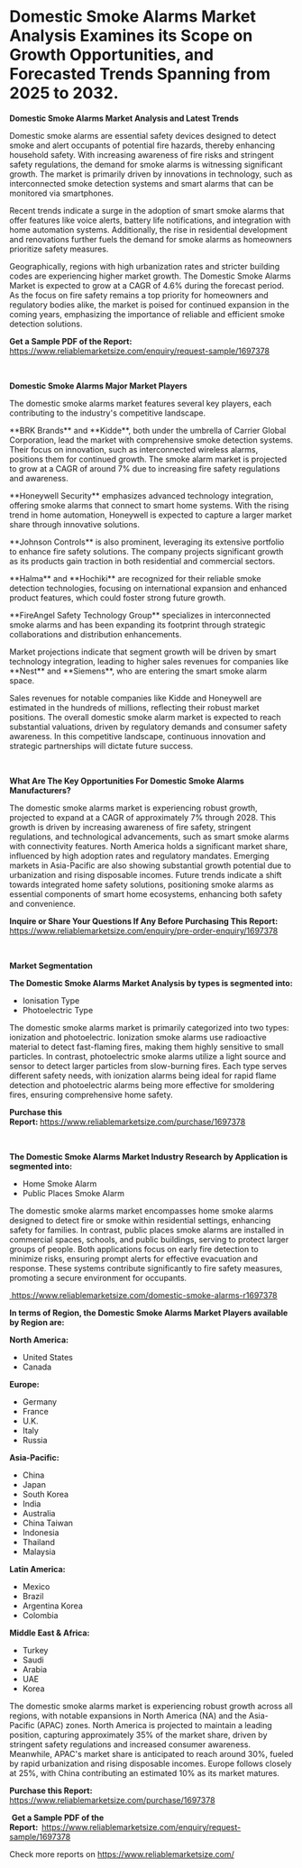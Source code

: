 <p><h1>Domestic Smoke Alarms Market Analysis Examines its Scope on Growth Opportunities, and Forecasted Trends Spanning from 2025 to 2032.</h1></p><p><strong>Domestic Smoke Alarms Market Analysis and Latest Trends</strong></p>
<p><p>Domestic smoke alarms are essential safety devices designed to detect smoke and alert occupants of potential fire hazards, thereby enhancing household safety. With increasing awareness of fire risks and stringent safety regulations, the demand for smoke alarms is witnessing significant growth. The market is primarily driven by innovations in technology, such as interconnected smoke detection systems and smart alarms that can be monitored via smartphones.</p><p>Recent trends indicate a surge in the adoption of smart smoke alarms that offer features like voice alerts, battery life notifications, and integration with home automation systems. Additionally, the rise in residential development and renovations further fuels the demand for smoke alarms as homeowners prioritize safety measures.</p><p>Geographically, regions with high urbanization rates and stricter building codes are experiencing higher market growth. The Domestic Smoke Alarms Market is expected to grow at a CAGR of 4.6% during the forecast period. As the focus on fire safety remains a top priority for homeowners and regulatory bodies alike, the market is poised for continued expansion in the coming years, emphasizing the importance of reliable and efficient smoke detection solutions.</p></p>
<p><strong>Get a Sample PDF of the Report:&nbsp;</strong> <a href="https://www.reliablemarketsize.com/enquiry/request-sample/1697378?utm_campaign=2337&utm_medium=2&utm_source=Github&utm_content=ia&utm_term=28022025&utm_id=domestic-smoke-alarms">https://www.reliablemarketsize.com/enquiry/request-sample/1697378</a></p>
<p>&nbsp;</p>
<p><strong>Domestic Smoke Alarms Major Market Players</strong></p>
<p><p>The domestic smoke alarms market features several key players, each contributing to the industry's competitive landscape. </p><p>**BRK Brands** and **Kidde**, both under the umbrella of Carrier Global Corporation, lead the market with comprehensive smoke detection systems. Their focus on innovation, such as interconnected wireless alarms, positions them for continued growth. The smoke alarm market is projected to grow at a CAGR of around 7% due to increasing fire safety regulations and awareness.</p><p>**Honeywell Security** emphasizes advanced technology integration, offering smoke alarms that connect to smart home systems. With the rising trend in home automation, Honeywell is expected to capture a larger market share through innovative solutions.</p><p>**Johnson Controls** is also prominent, leveraging its extensive portfolio to enhance fire safety solutions. The company projects significant growth as its products gain traction in both residential and commercial sectors.</p><p>**Halma** and **Hochiki** are recognized for their reliable smoke detection technologies, focusing on international expansion and enhanced product features, which could foster strong future growth.</p><p>**FireAngel Safety Technology Group** specializes in interconnected smoke alarms and has been expanding its footprint through strategic collaborations and distribution enhancements.</p><p>Market projections indicate that segment growth will be driven by smart technology integration, leading to higher sales revenues for companies like **Nest** and **Siemens**, who are entering the smart smoke alarm space. </p><p>Sales revenues for notable companies like Kidde and Honeywell are estimated in the hundreds of millions, reflecting their robust market positions. The overall domestic smoke alarm market is expected to reach substantial valuations, driven by regulatory demands and consumer safety awareness. In this competitive landscape, continuous innovation and strategic partnerships will dictate future success.</p></p>
<p>&nbsp;</p>
<p><strong>What Are The Key Opportunities For Domestic Smoke Alarms Manufacturers?</strong></p>
<p><p>The domestic smoke alarms market is experiencing robust growth, projected to expand at a CAGR of approximately 7% through 2028. This growth is driven by increasing awareness of fire safety, stringent regulations, and technological advancements, such as smart smoke alarms with connectivity features. North America holds a significant market share, influenced by high adoption rates and regulatory mandates. Emerging markets in Asia-Pacific are also showing substantial growth potential due to urbanization and rising disposable incomes. Future trends indicate a shift towards integrated home safety solutions, positioning smoke alarms as essential components of smart home ecosystems, enhancing both safety and convenience.</p></p>
<p><strong>Inquire or Share Your Questions If Any Before Purchasing This Report:</strong> <a href="https://www.reliablemarketsize.com/enquiry/pre-order-enquiry/1697378?utm_campaign=2337&utm_medium=2&utm_source=Github&utm_content=ia&utm_term=28022025&utm_id=domestic-smoke-alarms">https://www.reliablemarketsize.com/enquiry/pre-order-enquiry/1697378</a></p>
<p>&nbsp;</p>
<p><strong>Market Segmentation</strong></p>
<p><strong>The Domestic Smoke Alarms Market Analysis by types is segmented into:</strong></p>
<p><ul><li>Ionisation Type</li><li>Photoelectric Type</li></ul></p>
<p><p>The domestic smoke alarms market is primarily categorized into two types: ionization and photoelectric. Ionization smoke alarms use radioactive material to detect fast-flaming fires, making them highly sensitive to small particles. In contrast, photoelectric smoke alarms utilize a light source and sensor to detect larger particles from slow-burning fires. Each type serves different safety needs, with ionization alarms being ideal for rapid flame detection and photoelectric alarms being more effective for smoldering fires, ensuring comprehensive home safety.</p></p>
<p><strong>Purchase this Report:&nbsp;</strong><a href="https://www.reliablemarketsize.com/purchase/1697378?utm_campaign=2337&utm_medium=2&utm_source=Github&utm_content=ia&utm_term=28022025&utm_id=domestic-smoke-alarms">https://www.reliablemarketsize.com/purchase/1697378</a></p>
<p>&nbsp;</p>
<p><strong>The Domestic Smoke Alarms Market Industry Research by Application is segmented into:</strong></p>
<p><ul><li>Home Smoke Alarm</li><li>Public Places Smoke Alarm</li></ul></p>
<p><p>The domestic smoke alarms market encompasses home smoke alarms designed to detect fire or smoke within residential settings, enhancing safety for families. In contrast, public places smoke alarms are installed in commercial spaces, schools, and public buildings, serving to protect larger groups of people. Both applications focus on early fire detection to minimize risks, ensuring prompt alerts for effective evacuation and response. These systems contribute significantly to fire safety measures, promoting a secure environment for occupants.</p></p>
<p><a href="https://www.reliablemarketsize.com/domestic-smoke-alarms-r1697378?utm_campaign=2337&utm_medium=2&utm_source=Github&utm_content=ia&utm_term=28022025&utm_id=domestic-smoke-alarms">&nbsp;https://www.reliablemarketsize.com/domestic-smoke-alarms-r1697378</a></p>
<p><strong>In terms of Region, the Domestic Smoke Alarms Market Players available by Region are:</strong></p>
<p>
    <p> <strong> North America: </strong>
        <ul>
            <li>United States</li>
            <li>Canada</li>
        </ul>
        </p> 
    <p> <strong> Europe: </strong>
        <ul>
            <li>Germany</li>
            <li>France</li>
            <li>U.K.</li>
            <li>Italy</li>
            <li>Russia</li>
        </ul>
        </p> 
    <p> <strong> Asia-Pacific: </strong>
        <ul>
            <li>China</li>
            <li>Japan</li>
            <li>South Korea</li>
            <li>India</li>
            <li>Australia</li>
            <li>China Taiwan</li>
            <li>Indonesia</li>
            <li>Thailand</li>
            <li>Malaysia</li>
        </ul>
        </p> 
    <p> <strong> Latin America: </strong>
        <ul>
            <li>Mexico</li>
            <li>Brazil</li>
            <li>Argentina Korea</li>
            <li>Colombia</li>
        </ul>
        </p> 
    <p> <strong> Middle East & Africa: </strong>
        <ul>
            <li>Turkey</li>
            <li>Saudi</li>
            <li>Arabia</li>
            <li>UAE</li>
            <li>Korea</li>
        </ul>
    </p>
    </p>
<p><p>The domestic smoke alarms market is experiencing robust growth across all regions, with notable expansions in North America (NA) and the Asia-Pacific (APAC) zones. North America is projected to maintain a leading position, capturing approximately 35% of the market share, driven by stringent safety regulations and increased consumer awareness. Meanwhile, APAC's market share is anticipated to reach around 30%, fueled by rapid urbanization and rising disposable incomes. Europe follows closely at 25%, with China contributing an estimated 10% as its market matures.</p></p>
<p><strong>Purchase this Report: </strong><a href="https://www.reliablemarketsize.com/purchase/1697378?utm_campaign=2337&utm_medium=2&utm_source=Github&utm_content=ia&utm_term=28022025&utm_id=domestic-smoke-alarms">https://www.reliablemarketsize.com/purchase/1697378</a></p>
<p>&nbsp;<strong>Get a Sample PDF of the Report:&nbsp;&nbsp;</strong><a href="https://www.reliablemarketsize.com/enquiry/request-sample/1697378?utm_campaign=2337&utm_medium=2&utm_source=Github&utm_content=ia&utm_term=28022025&utm_id=domestic-smoke-alarms">https://www.reliablemarketsize.com/enquiry/request-sample/1697378</a></p>
<p><strong></strong></p>
<p>Check more reports on <a href="https://www.reliablemarketsize.com/?utm_campaign=2337&utm_medium=2&utm_source=Github&utm_content=ia&utm_term=28022025&utm_id=domestic-smoke-alarms">https://www.reliablemarketsize.com/</a></p>